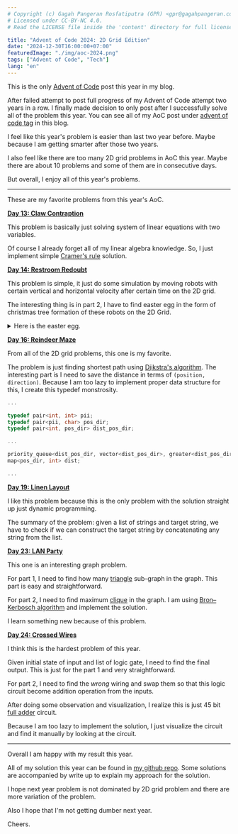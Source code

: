 ```yaml
---
# Copyright (c) Gagah Pangeran Rosfatiputra (GPR) <gpr@gagahpangeran.com>.
# Licensed under CC-BY-NC 4.0.
# Read the LICENSE file inside the 'content' directory for full license text.

title: "Advent of Code 2024: 2D Grid Edition"
date: "2024-12-30T16:00:00+07:00"
featuredImage: "./img/aoc-2024.png"
tags: ["Advent of Code", "Tech"]
lang: "en"
---
```


This is the only [Advent of Code][aoc] post this year in my blog.

<!-- excerpt -->

After failed attempt to post full progress of my Advent of Code attempt two
years in a row. I finally made decision to only post after I successfully solve
all of the problem this year. You can see all of my AoC post under [advent of
code tag][aoctag] in this blog.

I feel like this year's problem is easier than last two year before. Maybe
because I am getting smarter after those two years.

I also feel like there are too many 2D grid problems in AoC this year. Maybe
there are about 10 problems and some of them are in consecutive days.

But overall, I enjoy all of this year's problems.

---

These are my favorite problems from this year's AoC.

[**Day 13: Claw Contraption**][day13]

This problem is basically just solving system of linear equations with two
variables.

Of course I already forget all of my linear algebra knowledge. So, I just
implement simple [Cramer's rule][cramer] solution.

[**Day 14: Restroom Redoubt**][day14]

This problem is simple, it just do some simulation by moving robots with certain
vertical and horizontal velocity after certain time on the 2D grid.

The interesting thing is in part 2, I have to find easter egg in the form of
christmas tree formation of these robots on the 2D Grid.

<details>
<summary>Here is the easter egg.</summary>

```txt
.............................*.......................................................................
......................................................................................*..............
..............*...........*..........................................................................
..................*...............................*.....................*............................
...............................................................................*.....................
...................*.................................................................................
*.......*............................................................................................
...................................*............*........*...........*...............................
............................*.........*.*...................*........................................
.....................................................................................................
.....................................................................................................
.........................................*..............*.............*........................*.....
.................................................................................................*...
...*.................................................................................................
............................................................................*............*...........
.....................................................................................................
.....................................................................................................
......*..............................................................................................
.............................*.......................................................................
...................*...................................*.............................................
....................................................................*................................
.......................................................*..........................................*..
...............................................................................*.....................
.....................................................................................................
......................*.*............................................................................
........................................**..........*............................*...................
...*.................................................................................*...............
......................................................................*................*.............
.....................................................................................................
..............*..............*.......................................................................
.....................................................................................................
..........*.............................................*............................................
........................*............................................................................
......................*.................*......*.....................................................
....................................*................................................................
....................*...............................................*..*.............................
...........*.........................................................................................
..*.................................................................*...*......................*.....
.....................................................................................................
...................*******************************..........................*.......*................
...................*.............................*...................................................
...................*.............................*...................................................
...................*.............................*...................................................
...................*.............................*....................................*..............
...................*..............*..............*....................*..............................
...................*.............***.............*...................................................
...................*............*****............*...................................................
...............*...*...........*******...........*................*..................................
......*............*..........*********..........*.*.................................................
...................*............*****............*.........*.........................................
.........*.........*...........*******...........*...................................................
.........*.........*..........*********..........*..*................................................
...................*.........***********.........*...................................................
...................*........*************........*...................................................
........*..........*..........*********..........*.......................*.............*.............
.............*.....*.........***********.........*........................................*..........
...................*........*************........*...................*....**.........................
......*............*.......***************.......*........*..........................*...............
...................*......*****************......*........*............................*.............
...................*........*************........*.......................................*...........
.......*...........*.......***************.......*...................................................
...................*......*****************......*........*..........................................
*...........*......*.....*******************.....*...................................................
...................*....*********************....*.....*.............................................
...................*.............***.............*......................*............................
.............*.*...*.............***.............*...................................................
...................*.............***.............*............*......................................
..*................*.............................*.......................*...........................
...................*.............................*...........................*.......................
...................*.............................*.................**................................
...................*.............................*...................................................
...................*******************************...................................................
............................................................*...*...........................*.*......
..........*.......................................................*..................................
...................................*.................................*...............................
..............................*......................................................................
...................................*............................*....................................
.....................................................................................................
.............*.......................................................................................
........*..........................................*.....................*.......................*...
..........................................................................*..........................
........................................................................*............................
....*................................................................................................
...................................................................................*.................
..............*..................................................................*...................
..............................................*......................................................
.....................................................................................................
......................*..............................................................................
................*....................................................................................
...............................................*.....................................................
.....................................................................................................
........................*...........................................*..............*..........*......
..............................................*..............*.......................................
.....................................................................................................
.........................................................*...............*...........................
.....................................................................................................
...............................................................................*.....................
.............................................................................*.......................
................................................................*..*..*.........................*..*.
.....................................................................................................
.....................................................................................................
..................................*............................*.......................*.............
.........................................................*...........................................
```

</details>

[**Day 16: Reindeer Maze**][day16]

From all of the 2D grid problems, this one is my favorite.

The problem is just finding shortest path using [Djikstra's
algorithm][djikstra]. The interesting part is I need to save the distance in
terms of `(position, direction)`. Because I am too lazy to implement proper data
structure for this, I create this typedef monstrosity.

```cpp
...

typedef pair<int, int> pii;
typedef pair<pii, char> pos_dir;
typedef pair<int, pos_dir> dist_pos_dir;

...

priority_queue<dist_pos_dir, vector<dist_pos_dir>, greater<dist_pos_dir>> pq;
map<pos_dir, int> dist;

...
```

[**Day 19: Linen Layout**][day19]

I like this problem because this is the only problem with the solution straight
up just dynamic programming.

The summary of the problem: given a list of strings and target string, we have
to check if we can construct the target string by concatenating any string from
the list.

[**Day 23: LAN Party**][day23]

This one is an interesting graph problem.

For part 1, I need to find how many [triangle][triangle] sub-graph in the graph.
This part is easy and straightforward.

For part 2, I need to find maximum [clique][clique] in the graph. I am using
[Bron–Kerbosch algorithm][bronkerbosch] and implement the solution.

I learn something new because of this problem.

[**Day 24: Crossed Wires**][day24]

I think this is the hardest problem of this year.

Given initial state of input and list of logic gate, I need to find the final
output. This is just for the part 1 and very straightforward.

For part 2, I need to find the _wrong_ wiring and swap them so that this logic
circuit become addition operation from the inputs.

After doing some observation and visualization, I realize this is just 45 bit
[full adder][adder] circuit.

Because I am too lazy to implement the solution, I just visualize the circuit
and find it manually by looking at the circuit.

---

Overall I am happy with my result this year.

All of my solution this year can be found in [my github repo][repo]. Some
solutions are accompanied by write up to explain my approach for the solution.

I hope next year problem is not dominated by 2D grid problem and there are more
variation of the problem.

Also I hope that I'm not getting dumber next year.

Cheers.

[aoc]: https://adventofcode.com
[aoctag]: /blog/tag/advent-of-code/
[day13]: https://adventofcode.com/2024/day/13
[day14]: https://adventofcode.com/2024/day/14
[day16]: https://adventofcode.com/2024/day/16
[day17]: https://adventofcode.com/2024/day/17
[day19]: https://adventofcode.com/2024/day/19
[day23]: https://adventofcode.com/2024/day/23
[day24]: https://adventofcode.com/2024/day/24
[cramer]: https://en.wikipedia.org/wiki/Cramer%27s_rule
[djikstra]: https://en.wikipedia.org/wiki/Dijkstra%27s_algorithm
[triangle]: https://en.wikipedia.org/wiki/Triangle_graph
[clique]: https://en.wikipedia.org/wiki/Clique_(graph_theory)
[bronkerbosch]: https://en.wikipedia.org/wiki/Bron%E2%80%93Kerbosch_algorithm
[adder]: https://en.wikipedia.org/wiki/Adder_(electronics)#Full_adder
[repo]: https://github.com/gagahpangeran/advent-of-code/tree/master/2024
